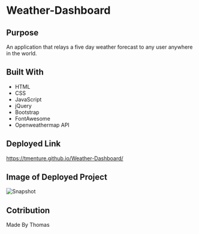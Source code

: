 # Weather-Dashboard

## Purpose
An application that relays a five day weather forecast to any user anywhere in the world.

## Built With
* HTML
* CSS
* JavaScript
* jQuery
* Bootstrap
* FontAwesome
* Openweathermap API

## Deployed Link
https://tmenture.github.io/Weather-Dashboard/

## Image of Deployed Project
![Snapshot](https://tmenture.github.io/Weather-Dashboard/assets/images/screen-shot.png)

## Cotribution
Made By Thomas